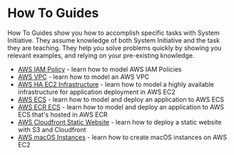 # How To Guides

How To Guides show you how to accomplish specific tasks with System Initiative.
They assume knowledge of both System Initiative and the task they are teaching.
They help you solve problems quickly by showing you relevant examples, and
relying on your pre-existing knowledge.

- [AWS IAM Policy](./aws-iam) - learn how to model AWS IAM Policies
- [AWS VPC](./aws-vpc) - learn how to model an AWS VPC
- [AWS HA EC2 Infrastructure](./aws-ha-ec2) - learn how to model a highly
  available infrastructure for application deployment in AWS EC2
- [AWS ECS](./aws-ecs) - learn how to model and deploy an application to AWS ECS
- [AWS ECR ECS](./aws-ecr-ecs) - learn how to model and deploy an application to
  AWS ECS that's hosted in AWS ECR
- [AWS Cloudfront Static Website](./aws-static-cloudfront) - learn how to deploy
  a static website with S3 and Cloudfront
- [AWS macOS Instances](./aws-macos) - learn how to create macOS instances on
  AWS EC2
